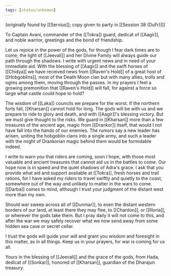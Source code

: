```yaml
---
tags: [status/unknown]
---
```

(originally found by [[Servius]]; copy given to party in [[Session 38 (DuFr)]])

To Captain Avani, commander of the [[Tokra]] guard, dedicat of [[Aagir]], and noble warrior, greetings and the bond of friendship.

Let us rejoice in the power of the gods, for though I fear dark times are to come, the light of [[Jeevali]] and her Divine Family will always guide our path through the shadows. I write with urgent news and in need of your immediate aid. With the blessing of [[Aagir]] and the swift horses of [[Chidya]] we have received news from [[Raven's Hold]] of a great host of [[Hobgoblins]], most of the Death Moon clan but with many allies, trolls and ogres among them, moving through the passes. In my prayers I feel a growing premonition that [[Raven's Hold]] will fall, for against a force so large what castle could hope to hold?

The wisdom of [[Laka]] councils we prepare for the worst. If the northern forts fall, [[Kharsan]] cannot hold for long. The gods will be with us and we prepare to ride to glory and death, and with [[Aagir]]'s blessing victory. But we must give thought to the risks. We guard in [[Kharsan]] more than a few treasures of the ancient age, magic from [[Drankor]] itself, that would I not have fall into the hands of our enemies. The rumors say a new leader has arisen, uniting the hobgoblin clans into a single army, and such a leader with the might of Drankorian magic behind them would be formidable indeed.

I write to warn you that riders are coming, soon I hope, with those most valuable and ancient treasures that cannot aid us in the battles to come. Our hope now is in speed and the quiet shadows of Adra's grace. I ask that you provide what aid and support available at [[Tokra]], fresh horses and trail rations, for I have asked my riders to travel swiftly and quietly to the coast, somewhere out of the way and unlikely to matter in the wars to come. [[Darba]] comes to mind, although I trust your judgment of the distant west more than my own.

Should war sweep across all of [[Dunmar]], to even the distant western borders of our land, at least there they may flee, to [[Chardon]], or [[Illoria]], or wherever the gods take them. But I pray daily it will not come to this, and after the war we may safely recover what we now send away from some hidden sea cave or secret cellar.

I trust the gods will guide your will and grant you wisdom and foresight in this matter, as in all things. Keep us in your prayers, for war is coming for us all.

Yours in the blessing of [[Jeevali]] and the grace of the gods, from Hada, dedicat of [[Sonkar]], honored of [[Kharsan]], guardian of the Dharajun treasury.